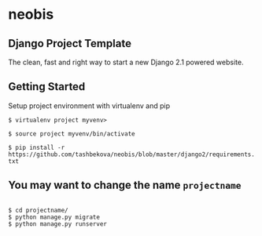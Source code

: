 # neobis
## Django Project Template
The clean, fast and right way to start a new Django 2.1 powered website.
## Getting Started
Setup project environment with virtualenv and pip

`$ virtualenv project myvenv>`

`$ source project myvenv/bin/activate`

`$ pip install -r https://github.com/tashbekova/neobis/blob/master/django2/requirements.txt `

## You may want to change the name `projectname`

```$ django-admin startproject --template https://github.com/tashbekova/neobis/tree/master/django2 projectname

$ cd projectname/
$ python manage.py migrate
$ python manage.py runserver
